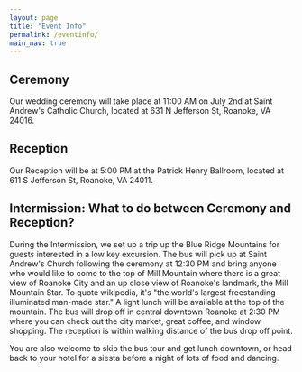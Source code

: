 ```yaml
---
layout: page
title: "Event Info"
permalink: /eventinfo/
main_nav: true
---
```



## Ceremony
Our wedding ceremony will take place at 11:00 AM on July 2nd at Saint Andrew's Catholic Church, located at 631 N Jefferson St, Roanoke, VA 24016.

## Reception
Our Reception will be at 5:00 PM at the Patrick Henry Ballroom, located at 611 S Jefferson St, Roanoke, VA 24011.

## Intermission: What to do between Ceremony and Reception?
During the Intermission, we set up a trip up the Blue Ridge Mountains for guests interested in a low key excursion. The bus will pick up at Saint Andrew's Church following the ceremony at 12:30 PM and bring anyone who would like to come to the top of Mill Mountain where there is a great view of Roanoke City and an up close view of Roanoke's landmark, the Mill Mountain Star. To quote wikipedia, it's "the world's largest freestanding illuminated man-made star." A light lunch will be available at the top of the mountain. The bus will drop off in central downtown Roanoke at 2:30 PM where you can check out the city market, great coffee, and window shopping. The reception is within walking distance of the bus drop off point.

You are also welcome to skip the bus tour and get lunch downtown, or head back to your hotel for a siesta before a night of lots of food and dancing.
